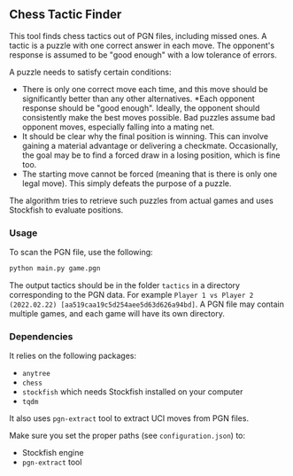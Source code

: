 ## Chess Tactic Finder

This tool finds chess tactics out of PGN files, including missed ones. A tactic is a puzzle with one correct answer in each move. The opponent's response is assumed to be "good enough" with a low tolerance of errors.

A puzzle needs to satisfy certain conditions:
* There is only one correct move each time, and this move should be significantly better than any other alternatives.
*Each opponent response should be "good enough". Ideally, the opponent should consistently make the best moves possible. Bad puzzles assume bad opponent moves, especially falling into a mating net.
* It should be clear why the final position is winning. This can involve gaining a material advantage or delivering a checkmate. Occasionally, the goal may be to find a forced draw in a losing position, which is fine too.
* The starting move cannot be forced (meaning that is there is only one legal move). This simply defeats the purpose of a puzzle.

The algorithm tries to retrieve such puzzles from actual games and uses Stockfish to evaluate positions.

### Usage

To scan the PGN file, use the following:

```bash
python main.py game.pgn
```

The output tactics should be in the folder `tactics` in a directory corresponding to the PGN data. For example `Player 1 vs Player 2 (2022.02.22) [aa519caa19c5d254aee5d63d626a94bd]`. A PGN file may contain multiple games, and each game will have its own directory.

### Dependencies

It relies on the following packages:
* `anytree` 
* `chess`
* `stockfish` which needs Stockfish installed on your computer
* `tqdm`

It also uses `pgn-extract` tool to extract UCI moves from PGN files.

Make sure you set the proper paths (see `configuration.json`) to:
* Stockfish engine
* `pgn-extract` tool